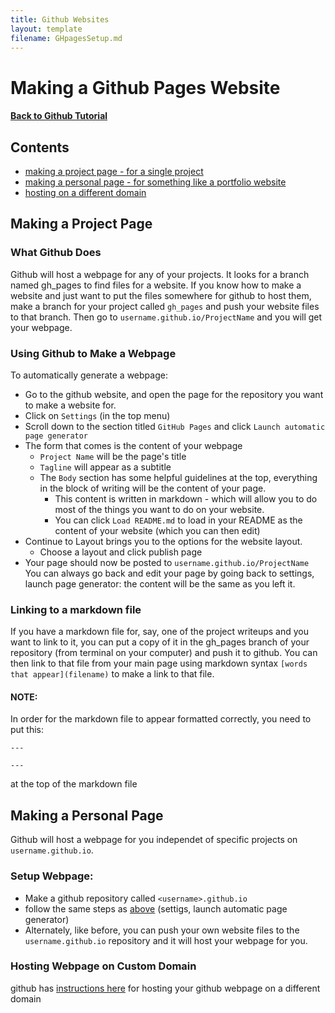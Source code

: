 ```yaml
---
title: Github Websites
layout: template
filename: GHpagesSetup.md
---
```

# Making a Github Pages Website

#### [Back to Github Tutorial](index)

## Contents
- [making a project page - for a single project](#making-a-project-page)
- [making a personal page - for something like a portfolio website](#making-a-personal-page)
- [hosting on a different domain](#hosting-webpage-on-custom-domain)

## Making a Project Page

### What Github Does
Github will host a webpage for any of your projects.  It looks for a branch named gh_pages to find files for a website.  If you know how to make a website and just want to put the files somewhere for github to host them, make a branch for your project called `gh_pages` and push your website files to that branch.  Then go to `username.github.io/ProjectName` and you will get your webpage.

### Using Github to Make a Webpage
To automatically generate a webpage:
- Go to the github website, and open the page for the repository you want to make a website for.
- Click on `Settings` (in the top menu)
- Scroll down to the section titled `GitHub Pages` and click `Launch automatic page generator`
- The form that comes is the content of your webpage
  - `Project Name` will be the page's title
  - `Tagline` will appear as a subtitle
  - The `Body` section has some helpful guidelines at the top, everything in the block of writing will be the content of your page.
    - This content is written in markdown - which will allow you to do most of the things you want to do on your website.
    - You can click `Load README.md` to load in your README as the content of your website (which you can then edit)
- Continue to Layout brings you to the options for the website layout.  
  - Choose a layout and click publish page
- Your page should now be posted to `username.github.io/ProjectName`
You can always go back and edit your page by going back to settings, launch page generator: the content will be the same as you left it.

### Linking to a markdown file
If you have a markdown file for, say, one of the project writeups and you want to link to it, you can put a copy of it in the gh_pages branch of your repository (from terminal on your computer) and push it to github.  You can then link to that file from your main page using markdown syntax `[words that appear](filename)` to make a link to that file.

#### NOTE:
In order for the markdown file to appear formatted correctly, you need to put this:<br>

`---`

`---`


at the top of the markdown file

## Making a Personal Page
Github will host a webpage for you independet of specific projects on `username.github.io`.

### Setup Webpage:
- Make a github repository called `<username>.github.io`
- follow the same steps as [above](#using-github-to-make-a-webpage) (settigs, launch automatic page generator)
- Alternately, like before, you can push your own website files to the `username.github.io` repository and it will host your webpage for you.

### Hosting Webpage on Custom Domain
github has [instructions here](https://help.github.com/articles/using-a-custom-domain-with-github-pages/) for hosting your github webpage on a different domain 
